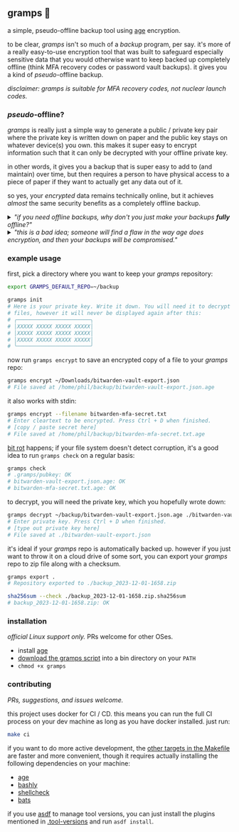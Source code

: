 ## gramps 👴

a simple, pseudo-offline backup tool using [age](https://github.com/FiloSottile/age) encryption.

to be clear, _gramps_ isn't so much of a _backup_ program, per say. it's more of a really
easy-to-use encryption tool that was built to safeguard especially sensitive data that you would
otherwise want to keep backed up completely offline (think MFA recovery codes or password vault
backups). it gives you a kind of _pseudo_-offline backup.

_disclaimer: gramps is suitable for MFA recovery codes, not nuclear launch codes._

### _pseudo_-offline?

_gramps_ is really just a simple way to generate a public / private key pair where the private key
is written down on paper and the public key stays on whatever device(s) you own. this makes it
super easy to encrypt information such that it can only be decrypted with your offline private key.

in other words, it gives you a backup that is super easy to add to (and maintain) over time, but
then requires a person to have physical access to a piece of paper if they want to actually get any
data out of it.

so yes, your _encrypted_ data remains technically online, but it achieves _almost_ the same security
benefits as a completely offline backup.

<details>
<summary>
<em>"if you need offline backups, why don't you just make your backups <strong>fully</strong> offline?"</em>
</summary>
<br>

there are a few reasons to avoid normal 100% offline backups. off the top of my head:

1. "offline" in this sense usually means "on an air-gapped or powered-off device." these devices
    require maintenance and regular checks to make sure they're still working or their storage
    isn't corrupted. _and you can't easily automate those tasks._ you have to depend on unreliable
    human meat bags to do that regular maintenance.
2. fully-offline backup data is hard to keep up-to-date. you _know_ your future self will rarely
    find the time to deal with the hassle of updating a fully-offline backup. there's not much point
    in restoring an offline backup when the information it contains is no longer relevant.

on the other hand, if the only offline bit of data is your decryption key on a piece of paper,
maintenance isn't any more difficult than regular run-of-the-mill backup maintenance. testing your
offline-ish backup looks the same as testing an online backup, with the additional step of going to
your sock drawer to dig out your private key, and entering it into the terminal to make sure it
still decrypts your files, which is probably about 2 minutes of additional effort.
</details>

<details>
<summary>
<em>"this is a bad idea; someone will find a flaw in the way age does encryption, and then your backups will be compromised."</em>
</summary>
<br>

yup. this isn't about keeping your data confidential _forever_. it's about adding a layer of
security to more sensitive stuff that will _probably_ be effective for the next few years. if
you're afraid someone will keep your data around until the encryption is broken, you should do some
things like rotate your MFA recovery codes and change your passwords. then create a new backup with
more advanced cryptography.

</details>

### example usage

first, pick a directory where you want to keep your _gramps_ repository:

```bash
export GRAMPS_DEFAULT_REPO=~/backup

gramps init
# Here is your private key. Write it down. You will need it to decrypt
# files, however it will never be displayed again after this:
# ╭───────────────────────╮
# │XXXXX XXXXX XXXXX XXXXX│
# │XXXXX XXXXX XXXXX XXXXX│
# │XXXXX XXXXX XXXXX XXXXX│
# ╰───────────────────────╯
```

now run `gramps encrypt` to save an encrypted copy of a file to your _gramps_ repo:

```bash
gramps encrypt ~/Downloads/bitwarden-vault-export.json
# File saved at /home/phil/backup/bitwarden-vault-export.json.age
```

it also works with stdin:

```bash
gramps encrypt --filename bitwarden-mfa-secret.txt
# Enter cleartext to be encrypted. Press Ctrl + D when finished.
# [copy / paste secret here]
# File saved at /home/phil/backup/bitwarden-mfa-secret.txt.age
```

[bit rot](https://en.wikipedia.org/wiki/Data_degradation) happens; if your file system doesn't
detect corruption, it's a good idea to run `gramps check` on a regular basis:

```bash
gramps check
# .gramps/pubkey: OK
# bitwarden-vault-export.json.age: OK
# bitwarden-mfa-secret.txt.age: OK
```

to decrypt, you will need the private key, which you hopefully wrote down:

```bash
gramps decrypt ~/backup/bitwarden-vault-export.json.age ./bitwarden-vault-export.json
# Enter private key. Press Ctrl + D when finished.
# [type out private key here]
# File saved at ./bitwarden-vault-export.json
```

it's ideal if your _gramps_ repo is automatically backed up. however if you just want to throw it
on a cloud drive of some sort, you can export your _gramps_ repo to zip file along with a checksum.

```bash
gramps export .
# Repository exported to ./backup_2023-12-01-1658.zip

sha256sum --check ./backup_2023-12-01-1658.zip.sha256sum
# backup_2023-12-01-1658.zip: OK
```

### installation

_official Linux support only._ PRs welcome for other OSes.

* install [age](https://github.com/FiloSottile/age)
* [download the gramps script](https://github.com/pcrockett/gramps/releases/latest/download/gramps)
    into a bin directory on your `PATH`
* `chmod +x gramps`

### contributing

_PRs, suggestions, and issues welcome._

this project uses docker for CI / CD. this means you can run the full CI process on your
dev machine as long as you have docker installed. just run:

```bash
make ci
```

if you want to do more active development, the [other targets in the
Makefile](./Makefile) are faster and more convenient, though it requires actually
installing the following dependencies on your machine:

* [age](https://github.com/FiloSottile/age)
* [bashly](https://bashly.dannyb.co/)
* [shellcheck](https://github.com/koalaman/shellcheck/)
* [bats](https://github.com/bats-core/bats-core)

if you use [asdf](https://asdf-vm.com/) to manage tool versions, you can just install
the plugins mentioned in [.tool-versions](.tool-versions) and run `asdf install`.
